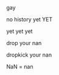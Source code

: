 gay

no history
yet
YET
















yet
yet
yet




























drop your nan

dropkick your nan

NaN = nan
